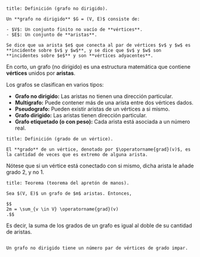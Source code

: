 ```ad-definition
title: Definición (grafo no dirigido).

Un **grafo no dirigido** $G = (V, E)$ consiste de:

- $V$: Un conjunto finito no vacío de **vértices**.
- $E$: Un conjunto de **aristas**.

Se dice que ua arista $e$ que conecta al par de vértices $v$ y $w$ es **incidente sobre $v$ y $w$**, y se dice que $v$ y $w$ son **incidentes sobre $e$** y son **vértices adyacentes**.

```

En corto, un grafo (no dirigido) es una estructura matemática que contiene **vértices** unidos por **aristas**.

Los grafos se clasifican en varios tipos:

- **Grafo no dirigido:** Las aristas no tienen una dirección particular.
- **Multigrafo:** Puede contener más de una arista entre dos vértices dados.
- **Pseudografo:** Pueden existir aristas de un vértices a si mismo.
- **Grafo dirigido:** Las aristas tienen dirección particular.
- **Grafo etiquetado (o con peso):** Cada arista está asociada a un número real.

```ad-definition
title: Definición (grado de un vértice).

El **grado** de un vértice, denotado por $\operatorname{grad}(v)$, es la cantidad de veces que es extremo de alguna arista.

```

Nótese que si un vértice está conectado con si mismo, dicha arista le añade grado $2$, y no $1$.

```ad-theorem
title: Teorema (teorema del apretón de manos).

Sea $(V, E)$ un grafo de $m$ aristas. Entonces,

$$
2m = \sum_{v \in V} \operatorname{grad}(v)
.$$

```

Es decir, la suma de los grados de un grafo es igual al doble de su cantidad de aristas.

```ad-theorem

Un grafo no dirigido tiene un número par de vértices de grado impar.

```
